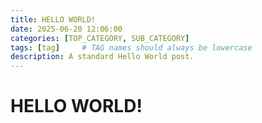 ```yaml
---
title: HELLO WORLD!
date: 2025-06-20 12:06:00
categories: [TOP_CATEGORY, SUB_CATEGORY]
tags: [tag]     # TAG names should always be lowercase
description: A standard Hello World post.
---
```


# HELLO WORLD!
